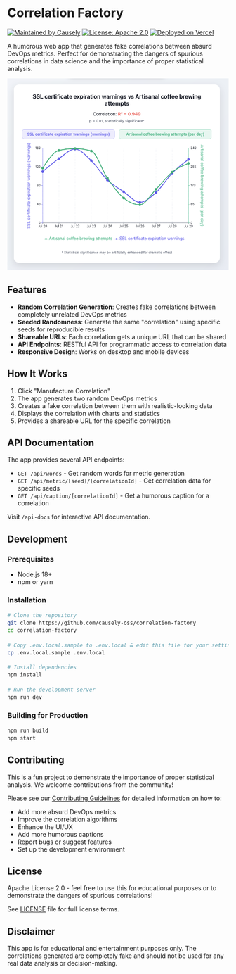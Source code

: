 # Correlation Factory

[![Maintained by Causely](https://img.shields.io/badge/Maintained%20by-Causely.ai-blue)](https://www.causely.ai)
[![License: Apache 2.0](https://img.shields.io/badge/License-Apache%202.0-blue.svg)](https://opensource.org/licenses/Apache-2.0)
[![Deployed on Vercel](https://img.shields.io/badge/Deployed%20on-Vercel-black&logo=vercel)](https://correlation-factory.vercel.app)

A humorous web app that generates fake correlations between absurd DevOps metrics. Perfect for demonstrating the dangers of spurious correlations in data science and the importance of proper statistical analysis.

<picture>
  <source media="(prefers-color-scheme: dark)" srcset="./public/example-dark.png">
  <img alt="" src="./public/example-light.png">
</picture>

## Features

- **Random Correlation Generation**: Creates fake correlations between completely unrelated DevOps metrics
- **Seeded Randomness**: Generate the same "correlation" using specific seeds for reproducible results
- **Shareable URLs**: Each correlation gets a unique URL that can be shared
- **API Endpoints**: RESTful API for programmatic access to correlation data
- **Responsive Design**: Works on desktop and mobile devices

## How It Works

1. Click "Manufacture Correlation"
2. The app generates two random DevOps metrics
3. Creates a fake correlation between them with realistic-looking data
4. Displays the correlation with charts and statistics
5. Provides a shareable URL for the specific correlation

## API Documentation

The app provides several API endpoints:

- `GET /api/words` - Get random words for metric generation
- `GET /api/metric/[seed]/[correlationId]` - Get correlation data for specific seeds
- `GET /api/caption/[correlationId]` - Get a humorous caption for a correlation

Visit `/api-docs` for interactive API documentation.

## Development

### Prerequisites

- Node.js 18+
- npm or yarn

### Installation

```bash
# Clone the repository
git clone https://github.com/causely-oss/correlation-factory
cd correlation-factory

# Copy .env.local.sample to .env.local & edit this file for your settings
cp .env.local.sample .env.local

# Install dependencies
npm install

# Run the development server
npm run dev
```

### Building for Production

```bash
npm run build
npm start
```

## Contributing

This is a fun project to demonstrate the importance of proper statistical analysis. We welcome contributions from the community!

Please see our [Contributing Guidelines](CONTRIBUTING.md) for detailed information on how to:

- Add more absurd DevOps metrics
- Improve the correlation algorithms
- Enhance the UI/UX
- Add more humorous captions
- Report bugs or suggest features
- Set up the development environment

## License

Apache License 2.0 - feel free to use this for educational purposes or to demonstrate the dangers of spurious correlations!

See [LICENSE](LICENSE) file for full license terms.

## Disclaimer

This app is for educational and entertainment purposes only. The correlations generated are completely fake and should not be used for any real data analysis or decision-making.
